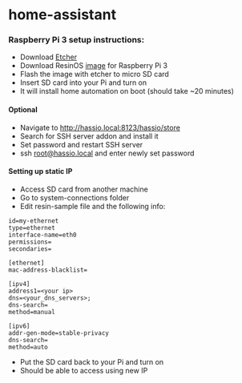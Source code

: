 # home-assistant

### Raspberry Pi 3 setup instructions: ###
- Download [Etcher](https://etcher.io/)
- Download ResinOS [image](https://github.com/home-assistant/hassio-build/releases/download/1.0/resinos-hassio-1.0-raspberrypi3.img.bz2) for Raspberry Pi 3
- Flash the image with etcher to micro SD card
- Insert SD card into your Pi and turn on
- It will install home automation on boot (should take ~20 minutes)
#### Optional ####
- Navigate to http://hassio.local:8123/hassio/store
- Search for SSH server addon and install it
- Set password and restart SSH server
- ssh root@hassio.local and enter newly set password
#### Setting up static IP ####
- Access SD card from another machine
- Go to system-connections folder
- Edit resin-sample file and the following info:
```[connection]
id=my-ethernet
type=ethernet
interface-name=eth0
permissions=
secondaries=

[ethernet]
mac-address-blacklist=

[ipv4]
address1=<your ip>
dns=<your_dns_servers>;
dns-search=
method=manual

[ipv6]
addr-gen-mode=stable-privacy
dns-search=
method=auto
```
- Put the SD card back to your Pi and turn on
- Should be able to access using new IP
